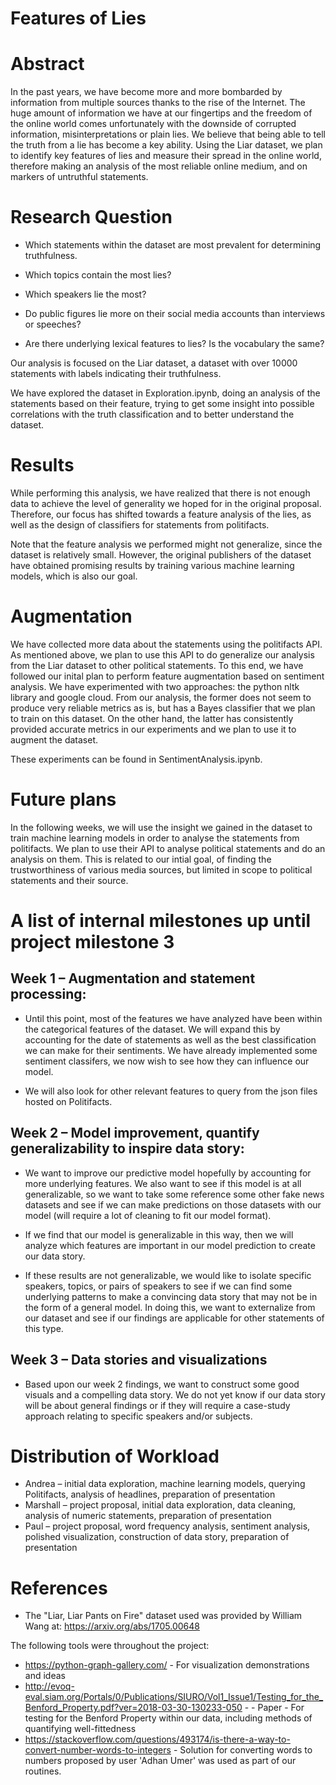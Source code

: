 # Features of Lies

# Abstract

In the past years, we have become more and more bombarded by
information from multiple sources thanks to the rise of the Internet. The huge
amount of information we have at our fingertips and the freedom of the online
world comes unfortunately with the downside of corrupted information,
misinterpretations or plain lies. We believe that being able to tell the truth
from a lie has become a key ability. Using the Liar dataset, we plan to
identify key features of lies and measure their spread in the online world,
therefore making an analysis of the most reliable online medium, and on markers
of untruthful statements.

# Research Question

- Which statements within the dataset are most prevalent for determining truthfulness.

- Which topics contain the most lies?

- Which speakers lie the most?

- Do public figures lie more on their social media accounts than interviews or
  speeches?
  
- Are there underlying lexical features to lies? Is the vocabulary the same?

Our analysis is focused on the Liar dataset, a dataset with over 10000
statements with labels indicating their truthfulness.

We have explored the dataset in Exploration.ipynb, doing an analysis of the
statements based on their feature, trying to get some insight into possible
correlations with the truth classification and to better understand the
dataset.

# Results

While performing this analysis, we have realized that there is not enough data
to achieve the level of generality we hoped for in the original proposal.
Therefore, our focus has shifted towards a feature analysis of the lies, as
well as the design of classifiers for statements from politifacts.

Note that the feature analysis we performed might not generalize, since the
dataset is relatively small. However, the original publishers of the dataset
have obtained promising results by training various machine learning models,
which is also our goal.

# Augmentation

We have collected more data about the statements using the politifacts API.
As mentioned above, we plan to use this API to do generalize our analysis from
the Liar dataset to other political statements. To this end, we have followed
our inital plan to perform feature augmentation based on sentiment analysis. We
have experimented with two approaches: the python nltk library and google
cloud. From our analysis, the former does not seem to produce very reliable
metrics as is, but has a Bayes classifier that we plan to train on this
dataset. On the other hand, the latter has consistently provided accurate
metrics in our experiments and we plan to use it to augment the dataset.

These experiments can be found in SentimentAnalysis.ipynb.

# Future plans

In the following weeks, we will use the insight we gained in the dataset to
train machine learning models in order to analyse the statements from
politifacts. We plan to use their API to analyse political statements and do
an analysis on them. This is related to our intial goal, of finding
the trustworthiness of various media sources, but limited in scope to political
statements and their source.

# A list of internal milestones up until project milestone 3

## Week 1 – Augmentation and statement processing: 

- Until this point, most of the features we have analyzed have been within the categorical features of the dataset. We will expand this by accounting for the date of statements as well as the best classification we can make for their sentiments. We have already implemented some sentiment classifers, we now wish to see how they can influence our model.

- We will also look for other relevant features to query from the json files hosted on Politifacts.


## Week 2 – Model improvement, quantify generalizability to inspire data story: 

- We want to improve our predictive model hopefully by accounting for more underlying features. We also want to see if this model is at all generalizable, so we want to take some reference some other fake news datasets and see if we can make predictions on those datasets with our model (will require a lot of cleaning to fit our model format). 

- If we find that our model is generalizable in this way, then we will analyze which features are important in our model prediction to create our data story. 

- If these results are not generalizable, we would like to isolate specific speakers, topics, or pairs of speakers to see if we can find some underlying patterns to make a convincing data story that may not be in the form of a general model. In doing this, we want to externalize from our dataset and see if our findings are applicable for other statements of this type.

## Week 3 – Data stories and visualizations

- Based upon our week 2 findings, we want to construct some good visuals and a compelling data story. We do not yet know if our data story will be about general findings or if they will require a case-study approach relating to specific speakers and/or subjects.

# Distribution of Workload

- Andrea – initial data exploration, machine learning models, querying Politifacts, analysis of headlines, preparation of presentation
- Marshall – project proposal, initial data exploration, data cleaning, analysis of numeric statements, preparation of presentation
- Paul – project proposal, word frequency analysis, sentiment analysis, polished visualization, construction of data story, preparation of presentation

# References

- The "Liar, Liar Pants on Fire" dataset used was provided by William Wang at: https://arxiv.org/abs/1705.00648

The following tools were throughout the project:
- https://python-graph-gallery.com/ - For visualization demonstrations and ideas
- http://evoq-eval.siam.org/Portals/0/Publications/SIURO/Vol1_Issue1/Testing_for_the_Benford_Property.pdf?ver=2018-03-30-130233-050 - - Paper - For testing for the Benford Property within our data, including methods of quantifying well-fittedness
- https://stackoverflow.com/questions/493174/is-there-a-way-to-convert-number-words-to-integers - Solution for converting words to numbers proposed by user 'Adhan Umer' was used as part of our routines.
